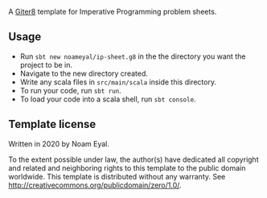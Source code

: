 A [Giter8][g8] template for Imperative Programming problem sheets.

Usage
---------------
- Run `sbt new noameyal/ip-sheet.g8` in the the directory you want the project to be in.
- Navigate to the new directory created.
- Write any scala files in `src/main/scala` inside this directory.
- To run your code, run `sbt run`.
- To load your code into a scala shell, run `sbt console`.

Template license
----------------
Written in 2020 by Noam Eyal.

To the extent possible under law, the author(s) have dedicated all copyright and related
and neighboring rights to this template to the public domain worldwide.
This template is distributed without any warranty. See <http://creativecommons.org/publicdomain/zero/1.0/>.

[g8]: http://www.foundweekends.org/giter8/
